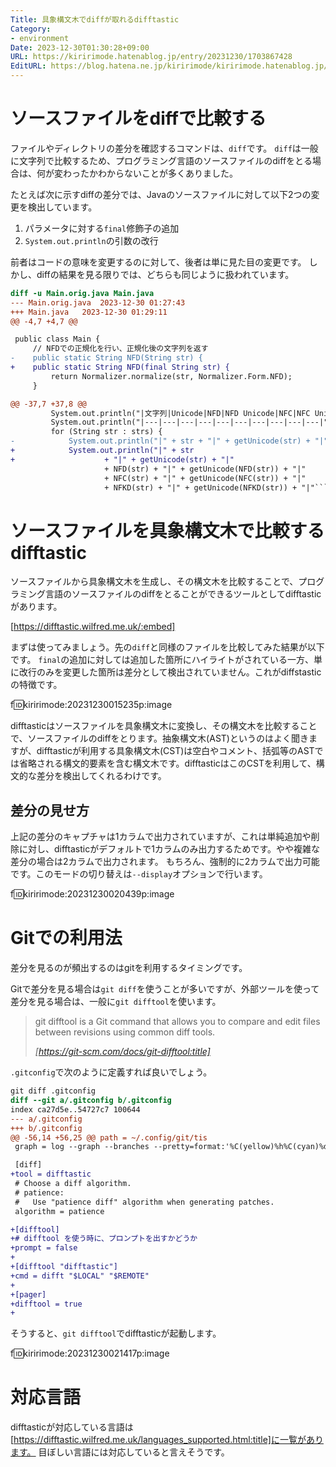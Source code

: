 ```yaml
---
Title: 具象構文木でdiffが取れるdifftastic
Category:
- environment
Date: 2023-12-30T01:30:28+09:00
URL: https://kiririmode.hatenablog.jp/entry/20231230/1703867428
EditURL: https://blog.hatena.ne.jp/kiririmode/kiririmode.hatenablog.jp/atom/entry/6801883189070819405
---
```


# ソースファイルをdiffで比較する

ファイルやディレクトリの差分を確認するコマンドは、`diff`です。
`diff`は一般に文字列で比較するため、プログラミング言語のソースファイルのdiffをとる場合は、何が変わったかわからないことが多くありました。

たとえば次に示すdiffの差分では、Javaのソースファイルに対して以下2つの変更を検出しています。

1. パラメータに対する`final`修飾子の追加
2. `System.out.println`の引数の改行

前者はコードの意味を変更するのに対して、後者は単に見た目の変更です。
しかし、diffの結果を見る限りでは、どちらも同じように扱われています。

```diff
diff -u Main.orig.java Main.java
--- Main.orig.java	2023-12-30 01:27:43
+++ Main.java	2023-12-30 01:29:11
@@ -4,7 +4,7 @@

 public class Main {
     // NFDでの正規化を行い、正規化後の文字列を返す
-    public static String NFD(String str) {
+    public static String NFD(final String str) {
         return Normalizer.normalize(str, Normalizer.Form.NFD);
     }

@@ -37,7 +37,8 @@
         System.out.println("|文字列|Unicode|NFD|NFD Unicode|NFC|NFC Unicode|NFKD|NFKD Unicode|NFKC|NFKC Unicode|");
         System.out.println("|---|---|---|---|---|---|---|---|---|---|");
         for (String str : strs) {
-            System.out.println("|" + str + "|" + getUnicode(str) + "|"
+            System.out.println("|" + str
+                    + "|" + getUnicode(str) + "|"
                     + NFD(str) + "|" + getUnicode(NFD(str)) + "|"
                     + NFC(str) + "|" + getUnicode(NFC(str)) + "|"
                     + NFKD(str) + "|" + getUnicode(NFKD(str)) + "|"```
```

# ソースファイルを具象構文木で比較するdifftastic

ソースファイルから具象構文木を生成し、その構文木を比較することで、プログラミング言語のソースファイルのdiffをとることができるツールとしてdifftasticがあります。

[https://difftastic.wilfred.me.uk/:embed]

まずは使ってみましょう。先の`diff`と同様のファイルを比較してみた結果が以下です。
`final`の追加に対しては追加した箇所にハイライトがされている一方、単に改行のみを変更した箇所は差分として検出されていません。これがdiffstasticの特徴です。

f:id:kiririmode:20231230015235p:image

difftasticはソースファイルを具象構文木に変換し、その構文木を比較することで、ソースファイルのdiffをとります。抽象構文木(AST)というのはよく聞きますが、difftasticが利用する具象構文木(CST)は空白やコメント、括弧等のASTでは省略される構文的要素を含む構文木です。difftasticはこのCSTを利用して、構文的な差分を検出してくれるわけです。

## 差分の見せ方

上記の差分のキャプチャは1カラムで出力されていますが、これは単純追加や削除に対し、difftasticがデフォルトで1カラムのみ出力するためです。やや複雑な差分の場合は2カラムで出力されます。
もちろん、強制的に2カラムで出力可能です。このモードの切り替えは`--display`オプションで行います。

f:id:kiririmode:20231230020439p:image

# Gitでの利用法

差分を見るのが頻出するのはgitを利用するタイミングです。

Gitで差分を見る場合は`git diff`を使うことが多いですが、外部ツールを使って差分を見る場合は、一般に`git difftool`を使います。

> git difftool is a Git command that allows you to compare and edit files between revisions using common diff tools.
>
> <cite>[https://git-scm.com/docs/git-difftool:title]</cite>

`.gitconfig`で次のように定義すれば良いでしょう。

```diff
git diff .gitconfig
diff --git a/.gitconfig b/.gitconfig
index ca27d5e..54727c7 100644
--- a/.gitconfig
+++ b/.gitconfig
@@ -56,14 +56,25 @@ path = ~/.config/git/tis
 graph = log --graph --branches --pretty=format:'%C(yellow)%h%C(cyan)%d%Creset %s %C(green)- %an, %cr%Creset'

 [diff]
+tool = difftastic
 # Choose a diff algorithm.
 # patience:
 #   Use "patience diff" algorithm when generating patches.
 algorithm = patience

+[difftool]
+# difftool を使う時に、プロンプトを出すかどうか
+prompt = false
+
+[difftool "difftastic"]
+cmd = difft "$LOCAL" "$REMOTE"
+
+[pager]
+difftool = true
+
```

そうすると、`git difftool`でdifftasticが起動します。

f:id:kiririmode:20231230021417p:image

# 対応言語

difftasticが対応している言語は[https://difftastic.wilfred.me.uk/languages_supported.html:title]に一覧があります。
目ぼしい言語には対応していると言えそうです。
